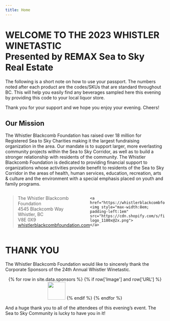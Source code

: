 ```yaml
---
title: Home
---
```


# WELCOME TO THE 2023 WHISTLER WINETASTIC<BR>Presented by REMAX Sea to Sky Real Estate

The following is a short note on how to use your passport. The numbers noted after each product are the codes/SKUs that are standard throughout BC. This will help you easily find any beverages sampled here this evening by providing this code to your local liquor store.

Thank you for your support and we hope you enjoy your evening. Cheers!

## Our Mission

The Whistler Blackcomb Foundation has raised over 18 million for Registered Sea to Sky Charities making it the largest fundraising organization in the area. Our mandate is to support larger, more everlasting community projects within the Sea to Sky Corridor, as well as to build a stronger relationship with residents of the community. The Whistler Blackcomb Foundation is dedicated to providing financial support to organizations whose activities provide benefit to residents of the Sea to Sky Corridor in the areas of health, human services, education, recreation, arts & culture and the environment with a special emphasis placed on youth and family programs.


<div style="display:flex; align-items: center">
    <blockquote>
    The Whistler Blackcomb Foundation<br>
    4545 Blackcomb Way<br>
    Whistler, BC<br>
    V8E 0X9<br>
    <a href="https://whistlerblackcombfoundation.com">whistlerblackcombfoundation.com</a>
    </blockquote>
    
    <a href="https://whistlerblackcombfoundation.com">
    <img style="max-width:8em; padding-left:1em" src="https://cdn.shopify.com/s/files/1/2271/2615/files/wb-logo_1180x@2x.png">
    </a>
</div>

# THANK YOU

The Whistler Blackcomb Foundation would like to sincerely thank the Corporate Sponsors of the 24th Annual Whistler Winetastic.  

<div style="text-align:center">
  {% for row in site.data.sponsors %}
    {% if row['Image'] and row['URL'] %}
      <a href="{{row['URL']}}"><img src="{{row['Image']}}" style="height:4em"></a>
    {% endif %}
  {% endfor %}
</div>

And a huge thank you to all of the attendees of this evening’s event. The Sea to Sky Community is lucky to have you in it!
